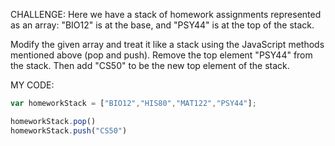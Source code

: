 CHALLENGE: Here we have a stack of homework assignments represented as an array: "BIO12" is at the base, and "PSY44" is at the top of the stack.

Modify the given array and treat it like a stack using the JavaScript methods mentioned above (pop and push). Remove the top element "PSY44" from the stack. Then add "CS50" to be the new top element of the stack.

MY CODE:
```javascript
var homeworkStack = ["BIO12","HIS80","MAT122","PSY44"];

homeworkStack.pop()
homeworkStack.push("CS50")
